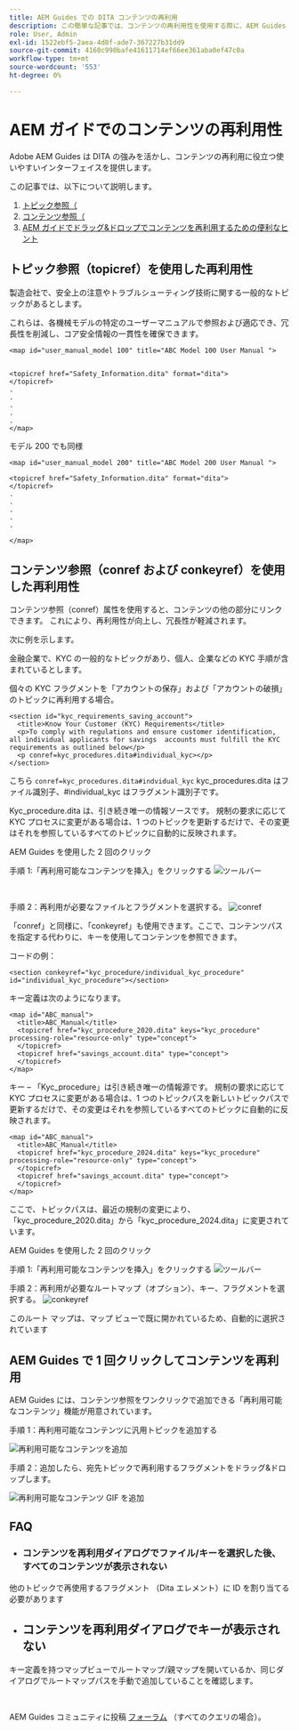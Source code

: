```yaml
---
title: AEM Guides での DITA コンテンツの再利用
description: この簡単な記事では、コンテンツの再利用性を使用する際に、AEM Guides と DITA がどのように時間と労力を節約できるかを説明します
role: User, Admin
exl-id: 1522ebf5-2aea-4d8f-ade7-367227b31dd9
source-git-commit: 4160c990bafe41611714ef66ee361aba0ef47c0a
workflow-type: tm+mt
source-wordcount: '553'
ht-degree: 0%

---
```


# AEM ガイドでのコンテンツの再利用性

Adobe AEM Guides は DITA の強みを活かし、コンテンツの再利用に役立つ使いやすいインターフェイスを提供します。

この記事では、以下について説明します。

1. [トピック参照（](#reusability-using-topic-referencestopicref)
2. [コンテンツ参照（](#reusability-using-content-reference-conref--conkeyref)
3. [AEM ガイドでドラッグ&amp;ドロップでコンテンツを再利用するための便利なヒント](#reuse-content-with-a-single-click-in-aem-guides)

## トピック参照（topicref）を使用した再利用性



製造会社で、安全上の注意やトラブルシューティング技術に関する一般的なトピックがあるとします。

これらは、各機械モデルの特定のユーザーマニュアルで参照および適応でき、冗長性を削減し、コア安全情報の一貫性を確保できます。

```
<map id="user_manual_model 100" title="ABC Model 100 User Manual ">


<topicref href="Safety_Information.dita" format="dita">
</topicref>
.
.
.
.
.
</map>
```


モデル 200 でも同様

```
<map id="user_manual_model 200" title="ABC Model 200 User Manual ">

<topicref href="Safety_Information.dita" format="dita">
</topicref>
.
.
.
.
.
  
</map>
```

## コンテンツ参照（conref および conkeyref）を使用した再利用性

コンテンツ参照（conref）属性を使用すると、コンテンツの他の部分にリンクできます。 これにより、再利用性が向上し、冗長性が軽減されます。

次に例を示します。

金融企業で、KYC の一般的なトピックがあり、個人、企業などの KYC 手順が含まれているとします。

個々の KYC フラグメントを「アカウントの保存」および「アカウントの破損」のトピックに再利用する場合。

```
<section id="kyc_requirements_saving_account">
  <title>Know Your Customer (KYC) Requirements</title>
  <p>To comply with regulations and ensure customer identification, all individual applicants for savings  accounts must fulfill the KYC requirements as outlined below</p>
  <p conref=kyc_procedures.dita#individual_kyc></p>
</section>
```

こちら `conref=kyc_procedures.dita#indvidual_kyc` kyc_procedures.dita はファイル識別子、#individual_kyc はフラグメント識別子です。

Kyc_procedure.dita は、引き続き唯一の情報ソースです。 規制の要求に応じて KYC プロセスに変更がある場合は、1 つのトピックを更新するだけで、その変更はそれを参照しているすべてのトピックに自動的に反映されます。

AEM Guides を使用した 2 回のクリック

手順 1:「再利用可能なコンテンツを挿入」をクリックする
![ツールバー](../../assets/publishing/content-reusability_image1.png)

<br>

手順 2：再利用が必要なファイルとフラグメントを選択する。
![conref](../../assets/publishing/content-reusability_image2.png)

「conref」と同様に、「conkeyref」も使用できます。ここで、コンテンツパスを指定する代わりに、キーを使用してコンテンツを参照できます。

コードの例：

```
<section conkeyref="kyc_procedure/individual_kyc_procedure" id="individual_kyc_procedure"></section>
```

キー定義は次のようになります。

```
<map id="ABC_manual">
  <title>ABC_Manual</title>
  <topicref href="kyc_procedure_2020.dita" keys="kyc_procedure" processing-role="resource-only" type="concept">
  </topicref>
  <topicref href="savings_account.dita" type="concept">
  </topicref>
</map>
```

キー – 「Kyc_procedure」は引き続き唯一の情報源です。 規制の要求に応じて KYC プロセスに変更がある場合は、1 つのトピックパスを新しいトピックパスで更新するだけで、その変更はそれを参照しているすべてのトピックに自動的に反映されます。

```
<map id="ABC_manual">
  <title>ABC_Manual</title>
  <topicref href="kyc_procedure_2024.dita" keys="kyc_procedure" processing-role="resource-only" type="concept">
  </topicref>
  <topicref href="savings_account.dita" type="concept">
  </topicref>
</map>
```

ここで、トピックパスは、最近の規制の変更により、「kyc_procedure_2020.dita」から「kyc_procedure_2024.dita」に変更されています。

AEM Guides を使用した 2 回のクリック

手順 1:「再利用可能なコンテンツを挿入」をクリックする
![ツールバー](../../assets/publishing/content-reusability_image1.png)

手順 2：再利用が必要なルートマップ（オプション）、キー、フラグメントを選択する。
![conkeyref](../../assets/publishing/content-reusability_image3.png)

このルート マップは、マップ ビューで既に開かれているため、自動的に選択されています


## AEM Guides で 1 回クリックしてコンテンツを再利用

AEM Guides には、コンテンツ参照をワンクリックで追加できる「再利用可能なコンテンツ」機能が用意されています。

手順 1：再利用可能なコンテンツに汎用トピックを追加する

![再利用可能なコンテンツを追加](../../assets/publishing/content-reusability_image4.png)

手順 2：追加したら、宛先トピックで再利用するフラグメントをドラッグ&amp;ドロップします。

![再利用可能なコンテンツ GIF を追加](../../assets/publishing/content-reusability_image5.gif)



## FAQ

- ### コンテンツを再利用ダイアログでファイル/キーを選択した後、すべてのコンテンツが表示されない

他のトピックで再使用するフラグメント （Dita エレメント）に ID を割り当てる必要があります

- ## コンテンツを再利用ダイアログでキーが表示されない

キー定義を持つマップビューでルートマップ/親マップを開いているか、同じダイアログでルートマップパスを手動で追加していることを確認します。


<br>


AEM Guides コミュニティに投稿 [フォーラム](https://experienceleaguecommunities.adobe.com/t5/experience-manager-guides/ct-p/aem-xml-documentation) （すべてのクエリの場合）。
